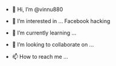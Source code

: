 - 👋 Hi, I’m @vinnu880
- 👀 I’m interested in ... Facebook hacking

- 🌱 I’m currently learning ...
- 💞️ I’m looking to collaborate on ...
- 📫 How to reach me ...

<!---
vinnu880/vinnu880 is a ✨ special ✨ repository because its `README.md` (this file) appears on your GitHub profile.
You can click the Preview link to take a look at your changes.
--->
